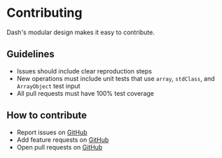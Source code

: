 Contributing
===
Dash's modular design makes it easy to contribute.


Guidelines
---
- Issues should include clear reproduction steps
- New operations must include unit tests that use `array`, `stdClass`, and `ArrayObject` test input
- All pull requests must have 100% test coverage


How to contribute
---
- Report issues on [GitHub](https://github.com/mpetrovich/Dash/issues)
- Add feature requests on [GitHub](https://github.com/mpetrovich/Dash/issues)
- Open pull requests on [GitHub](https://github.com/mpetrovich/Dash/pulls)
